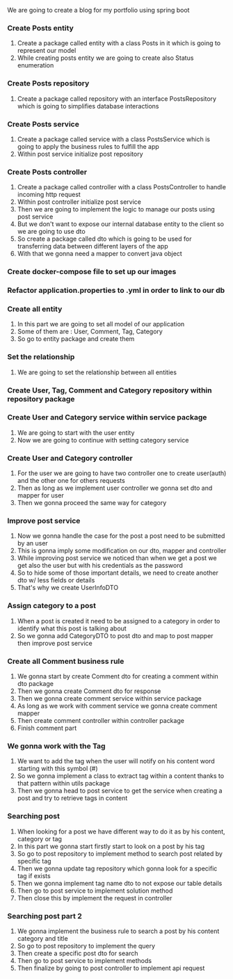 We are going to create a blog for my portfolio using spring boot 

### Create Posts entity

1. Create a package called entity with a class Posts in it which is going to represent our model 
2. While creating posts entity we are going to create also Status enumeration 

### Create Posts repository

1. Create a package called repository with an interface PostsRepository which is going to simplifies database interactions

### Create Posts service 

1. Create a package called service with a class PostsService which is going to apply the business rules to fulfill the app
2. Within post service initialize post repository

### Create Posts controller

1. Create a package called controller with a class PostsController to handle incoming http request 
2. Within post controller initialize post service
3. Then we are going to implement the logic to manage our posts using post service
4. But we don't want to expose our internal database entity to the client so we are going to use dto 
5. So create a package called dto which is going to be used for transferring data between different layers of the app
6. With that we gonna need a mapper to convert java object

### Create docker-compose file to set up our images

### Refactor application.properties to .yml in order to link to our db

### Create all entity 

1. In this part we are going to set all model of our application 
2. Some of them are : User, Comment, Tag, Category
3. So go to entity package and create them 

### Set the relationship

1. We are going to set the relationship between all entities 

### Create User, Tag, Comment and Category repository within repository package 

### Create User and Category service within service package

1. We are going to start with the user entity
2. Now we are going to continue with setting category service 

### Create User and Category controller 

1. For the user we are going to have two controller one to create user(auth) and the other one for others requests
2. Then as long as we implement user controller we gonna set dto and mapper for user
3. Then we gonna proceed the same way for category

### Improve post service

1. Now we gonna handle the case for the post a post need to be submitted by an user
2. This is gonna imply some modification on our dto, mapper and controller 
3. While improving post service we noticed than when we get a post we get also the user but with his credentials as the password
4. So to hide some of those important details, we need to create another dto w/ less fields or details 
5. That's why we create UserInfoDTO 

### Assign category to a post 

1. When a post is created it need to be assigned to a category in order to identify what this post is talking about
2. So we gonna add CategoryDTO to post dto and map to post mapper then improve post service

### Create all Comment business rule

1. We gonna start by create Comment dto for creating a comment within dto package
2. Then we gonna create Comment dto for response 
3. Then we gonna create comment service within service package 
4. As long as we work with comment service we gonna create comment mapper 
5. Then create comment controller within controller package 
6. Finish comment part

### We gonna work with the Tag 

1. We want to add the tag when the user will notify on his content word starting with this symbol (#)
2. So we gonna implement a class to extract tag within a content thanks to that pattern within utils package 
3. Then we gonna head to post service to get the service when creating a post and try to retrieve tags in content

### Searching post

1. When looking for a post we have different way to do it as by his content, category or tag
2. In this part we gonna start firstly start to look on a post by his tag
3. So go to post repository to implement method to search post related by specific tag
4. Then we gonna update tag repository which gonna look for a specific tag if exists 
5. Then we gonna implement tag name dto to not expose our table details 
6. Then go to post service to implement solution method 
7. Then close this by implement the request in controller 

### Searching post part 2

1. We gonna implement the business rule to search a post by his content category and title
2. So go to post repository to implement the query
3. Then create a specific post dto for search
4. Then go to post service to implement methods
5. Then finalize by going to post controller to implement api request









